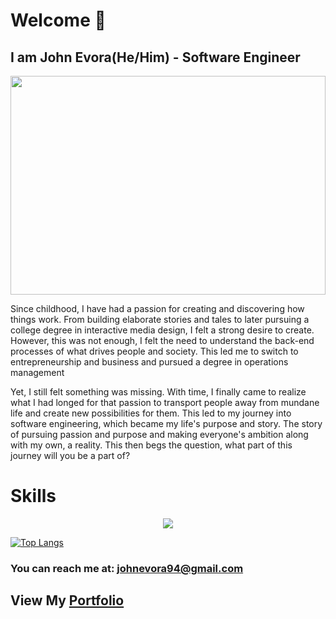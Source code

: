 # Welcome 👋
## I am John Evora(He/Him) - Software Engineer
<img src="https://user-images.githubusercontent.com/125818310/228107557-67b7b293-bc90-4a54-9ec0-8f742fa2bf6e.jpg" width=100% height=350 >

<!--
**jevoGitHub/jevoGitHub** is a ✨ _special_ ✨ repository because its `README.md` (this file) appears on your GitHub profile.
-->

<p>
 Since childhood, I have had a passion for creating and discovering how things work. From building elaborate stories and tales to later pursuing a college degree in interactive media design, I felt a strong desire to create. However, this was not enough, I felt the need to understand the back-end processes of what drives people and society. This led me to switch to entrepreneurship and business and pursued a degree in operations management 
</p>
<p>
Yet, I still felt something was missing. With time, I finally came to realize what I had longed for that passion to transport people away from mundane life and create new possibilities for them. This led to my journey into software engineering, which became my life's purpose and story. The story of pursuing passion and purpose and making everyone's ambition along with my own, a reality. This then begs the question, what part of this journey will you be a part of?
</p>

# Skills

<p align="center">
  <a href="https://skillicons.dev">
    <img src="https://skillicons.dev/icons?i=html,css,js,react,nodejs" />
  </a>
</p>

[![Top Langs](https://github-readme-stats.vercel.app/api/top-langs/?username=jevoGitHub&layout=compact)](https://github.com/anuraghazra/github-readme-stats)

### You can reach me at: <a href=mailto:johnevora94@gmail.com target="_blank">johnevora94@gmail.com</a>

## View My <a href="https://johnevora.com/" target="_blank">Portfolio</a>
